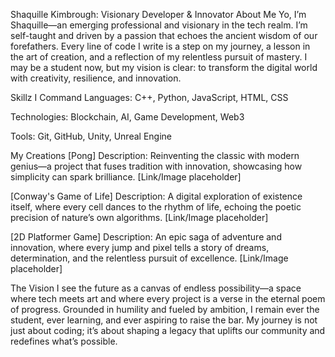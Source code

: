 Shaquille Kimbrough: Visionary Developer & Innovator
About Me
Yo, I’m Shaquille—an emerging professional and visionary in the tech realm. I’m self-taught and driven by a passion that echoes the ancient wisdom of our forefathers. Every line of code I write is a step on my journey, a lesson in the art of creation, and a reflection of my relentless pursuit of mastery. I may be a student now, but my vision is clear: to transform the digital world with creativity, resilience, and innovation.

Skillz I Command
Languages: C++, Python, JavaScript, HTML, CSS

Technologies: Blockchain, AI, Game Development, Web3

Tools: Git, GitHub, Unity, Unreal Engine

My Creations
[Pong]
Description: Reinventing the classic with modern genius—a project that fuses tradition with innovation, showcasing how simplicity can spark brilliance. [Link/Image placeholder]

[Conway's Game of Life]
Description: A digital exploration of existence itself, where every cell dances to the rhythm of life, echoing the poetic precision of nature’s own algorithms. [Link/Image placeholder]

[2D Platformer Game]
Description: An epic saga of adventure and innovation, where every jump and pixel tells a story of dreams, determination, and the relentless pursuit of excellence. [Link/Image placeholder]

The Vision
I see the future as a canvas of endless possibility—a space where tech meets art and where every project is a verse in the eternal poem of progress. Grounded in humility and fueled by ambition, I remain ever the student, ever learning, and ever aspiring to raise the bar. My journey is not just about coding; it’s about shaping a legacy that uplifts our community and redefines what’s possible.
<!---
smhShaq/smhShaq is a ✨ special ✨ repository because its `README.md` (this file) appears on your GitHub profile.
You can click the Preview link to take a look at your changes.
--->
